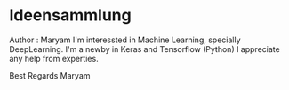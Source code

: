 # Ideensammlung

Author : Maryam
I'm interessted in Machine Learning, specially DeepLearning.
I'm a newby in Keras and Tensorflow (Python)
I appreciate any help from experties.


Best Regards
Maryam
